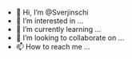 - 👋 Hi, I’m @Sverjinschi
- 👀 I’m interested in ...
- 🌱 I’m currently learning ...
- 💞️ I’m looking to collaborate on ...
- 📫 How to reach me ...

<!---
Sverjinschi/Sverjinschi is a ✨ special ✨ repository because its `README.md` (this file) appears on your GitHub profile.
You can click the Preview link to take a look at your changes.
--->

